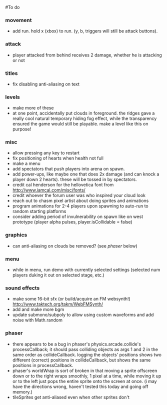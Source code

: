#To do

### movement
* add run. hold x (xbox) to run. (y, b, triggers will still be attack buttons).

### attack
* player attacked from behind receives 2 damage, whether he is attacking or not

### titles
* fix disabling anti-aliasing on text

### levels
* make more of these
* at one point, accidentally put clouds in foreground. the ridges gave a really cool natural temporary hiding fog effect, while the transparency ensured the game would still be playable. make a level like this on purpose!

### misc
* allow pressing any key to restart
* fix positioning of hearts when health not full
* make a menu
* add spectators that push players into arena on spawn.
* add power-ups, like maybe one that does 2x damage (and can knock a player down 2 hearts). these will be tossed in by spectators.
* credit cal henderson for the hellovetica font from http://www.iamcal.com/misc/fonts/
* credit whoever the forum user was who inspired your cloud look
* reach out to chasm pixel artist about doing sprites and animations
* program animations for 2-4 players upon spawning to auto-run to random starting platforms
* consider adding period of invulnerability on spawn like on west prototype (player alpha pulses, player.isCollidable = false)

### graphics
* can anti-aliasing on clouds be removed? (see *phaser* below)

### menu
* while in menu, run demo with currently selected settings (selected num players duking it out on selected stage, etc.)

### sound effects
* make some 16-bit sfx (or build/acquire an FM websynth!) http://www.taktech.org/takm/WebFMSynth/
* add and make more bgm
* update submono/subpoly to allow using custom waveforms and add noise with Math.random

### phaser
* there appears to be a bug in phaser's physics.arcade.collide's processCallback; it should pass colliding objects as args 1 and 2 in the same order as collideCallback. logging the objects' positions shows two different (correct) positions in collideCallback, but shows the same positions in processCallback.
* phaser's worldWrap is sort of broken in that moving a sprite offscreen down or to the right wraps smoothly, 1 pixel at a time, while moving it up or to the left just pops the entire sprite onto the screen at once. (i may have the directions wrong, haven't tested this today and going off memory.)
* tileSprites get anti-aliased even when other sprites don't
